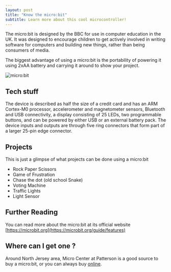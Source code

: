 ```yaml
---
layout: post
title: "Know the micro:bit"
subtitle: Learn more about this cool microcontroller!
---
```


The micro:bit is designed by the BBC for use in computer education in the UK. It was designed to encourage children to get actively involved in writing software for computers and building new things, rather than being consumers of media.

The biggest advantage of using a micro:bit is the portability of powering it using 2xAA battery and carrying it around to show your project.

 ![micro:bit](https://microbit.org/images/beating-heart.gif)

## Tech stuff
The device is described as half the size of a credit card and has an ARM Cortex-M0 processor, accelerometer and magnetometer sensors, Bluetooth and USB connectivity, a display consisting of 25 LEDs, two programmable buttons, and can be powered by either USB or an external battery pack. The device inputs and outputs are through five ring connectors that form part of a larger 25-pin edge connector.

## Projects

This is just a glimpse of what projects can be done using a micro:bit

 * Rock Paper Scissors
 * Game of Frustration
 * Chase the dot (old school Snake)
 * Voting Machine
 * Traffic Lights
 * Light Sensor

## Further Reading
You can read more about the micro:bit at its official website [https://microbit.org](https://microbit.org/guide/features)

## Where can I get one ?
Around North Jersey area, Micro Center at Patterson is a good source to buy a micro:bit, or you can always buy [online](https://www.microcenter.com/product/480034/element-14-microbit-go-kit).
